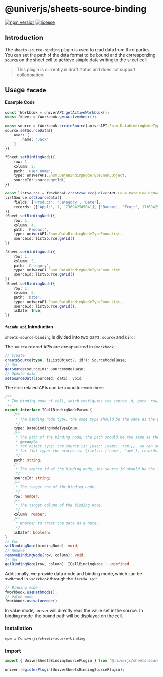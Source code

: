 # @univerjs/sheets-source-binding

[![npm version](https://img.shields.io/npm/v/@univerjs/sheets-source-binding)](https://npmjs.org/packages/@univerjs/sheets-source-binding)
[![license](https://img.shields.io/npm/l/@univerjs/sheets-source-binding)](https://img.shields.io/npm/l/@univerjs/sheets-source-binding)

## Introduction

 The `sheets-source-binding` plugin is used to read data from third parties. You can set the path of the data format to be bound and the corresponding `source` on the sheet cell to achieve simple data writing to the sheet cell.

> This plugin is currently in draft status and does not support collaboration.

## Usage `facade`

#### Example Code

```ts
const fWorkbook = univerAPI.getActiveWorkbook();
const fSheet = fWorkbook.getActiveSheet();

const source = fWorkbook.createSource(univerAPI.Enum.DataBindingNodeTypeEnum.Object);
source.setSourceData({
    user: {
        name: 'Jack'
    }
})

fSheet.setBindingNode({
    row: 1,
    column: 2,
    path: 'user.name',
    type: univerAPI.Enum.DataBindingNodeTypeEnum.Object,
    sourceId: source.getId()
})

const listSource = fWorkbook.createSource(univerAPI.Enum.DataBindingNodeTypeEnum.List, false);
listSource.setSourceData({
    fields: ['Product', 'Category', 'Date'],
    records: [['Apple', 1, 1736942545041], ['Banana', 'Fruit', 1736942545041], ['Pen', 'Stationery', 1736942545041]]
})
fSheet.setBindingNode({
    row: 1,
    column: 4,
    path: 'Product',
    type: univerAPI.Enum.DataBindingNodeTypeEnum.List,
    sourceId: listSource.getId()
})

fSheet.setBindingNode({
    row: 1,
    column: 5,
    path: 'Category',
    type: univerAPI.Enum.DataBindingNodeTypeEnum.List,
    sourceId: listSource.getId()
})
fSheet.setBindingNode({
    row: 1,
    column: 6,
    path: 'Date',
    type: univerAPI.Enum.DataBindingNodeTypeEnum.List,
    sourceId: listSource.getId(),
    isDate: true,
})

```

#### `facade api` Introduction

`sheets-source-binding` is divided into two parts, `source` and `bind`:

The `source` related APIs are encapsulated in `FWorkbook`:

```ts
// Create
createSource(type, isListObject?, id?): SourceModelBase;
// Get
getSource(sourceId): SourceModelBase;
// Update data
setSourceData(sourceId, data): void;
```
The `bind` related APIs can be found in `FWorksheet`:

```ts
/**
 * The binding node of cell, which configures the source id, path, row, column.
 */
export interface ICellBindingNodeParam {
    /**
     * The binding node type, the node type should be the same as the provided source type.
     */
    type: DataBindingNodeTypeEnum;
    /**
     * The path of the binding node, the path should be the same as the provided source path.
     * @example
     * for object type: the source is: {user: {name: 'Tom'}}, we can set path 'user.name' to represent Tom.
     * for list type: the source is: {fields: ['name', 'age'], records: [['Tom', 18], ['Jerry', 20]]}, we can set path 'name' to represent all names in data.
     */
    path: string;
    /**
     * The source id of the binding node, the source id should be the same as the provided source id.
     */
    sourceId: string;
    /**
     * The target row of the binding node.
     */
    row: number;
    /**
     * The target column of the binding node.
     */
    column: number;
    /**
     * Whether to treat the data as a date.
     */
    isDate?: boolean;
}
// Set
setBindingNode(bindingNode): void;
// Remove
removeBindingNode(row, column): void;
// Get
getBindingNode(row, column): ICellBindingNode | undefined;

```
Additionally, we provide data mode and binding mode, which can be switched in `FWorkbook` through the `facade api`:

```ts
// Binding mode
fWorkbook.usePathMode();
// Value mode
fWorkbook.useValueMode()
```
In value mode, `univer` will directly read the value set in the source. In binding mode, the bound path will be displayed on the cell.

### Installation

```shell
npm i @univerjs/sheets-source-binding
```

### Import

```ts
import { UniverSheetsBindingSourcePlugin } from '@univerjs/sheets-source-binding';

univer.registerPlugin(UniverSheetsBindingSourcePlugin);
```